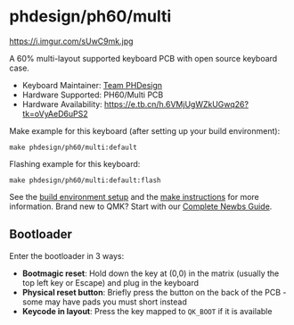 # phdesign/ph60/multi

https://i.imgur.com/sUwC9mk.jpg

A 60% multi-layout supported keyboard PCB with open source keyboard case.

* Keyboard Maintainer: [Team PHDesign](https://github.com/ph-design)
* Hardware Supported: PH60/Multi PCB
* Hardware Availability: https://e.tb.cn/h.6VMjUgWZkUGwq26?tk=oVyAeD6uPS2

Make example for this keyboard (after setting up your build environment):

    make phdesign/ph60/multi:default

Flashing example for this keyboard:

    make phdesign/ph60/multi:default:flash

See the [build environment setup](https://docs.qmk.fm/#/getting_started_build_tools) and the [make instructions](https://docs.qmk.fm/#/getting_started_make_guide) for more information. Brand new to QMK? Start with our [Complete Newbs Guide](https://docs.qmk.fm/#/newbs).

## Bootloader

Enter the bootloader in 3 ways:

* **Bootmagic reset**: Hold down the key at (0,0) in the matrix (usually the top left key or Escape) and plug in the keyboard
* **Physical reset button**: Briefly press the button on the back of the PCB - some may have pads you must short instead
* **Keycode in layout**: Press the key mapped to `QK_BOOT` if it is available
